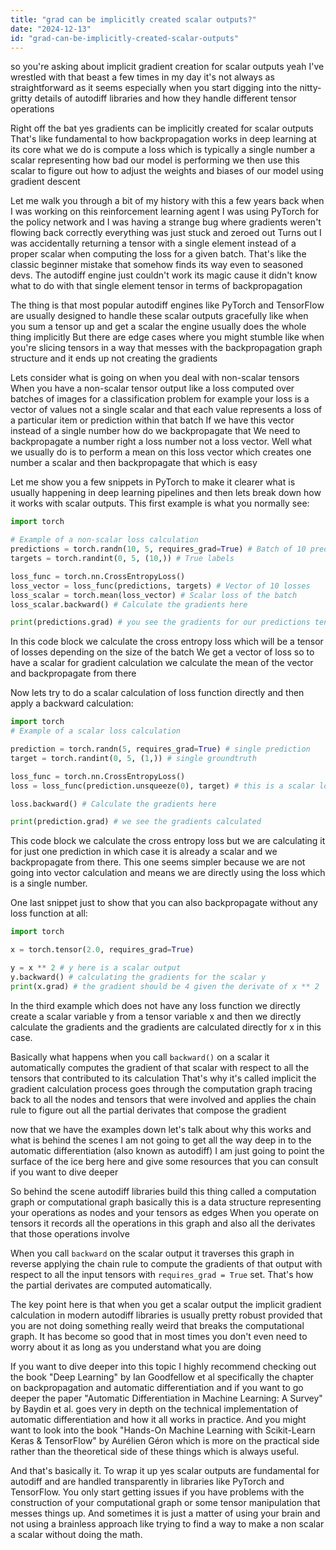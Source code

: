 ```yaml
---
title: "grad can be implicitly created scalar outputs?"
date: "2024-12-13"
id: "grad-can-be-implicitly-created-scalar-outputs"
---
```


 so you're asking about implicit gradient creation for scalar outputs yeah I've wrestled with that beast a few times in my day it's not always as straightforward as it seems especially when you start digging into the nitty-gritty details of autodiff libraries and how they handle different tensor operations

Right off the bat yes gradients can be implicitly created for scalar outputs That's like fundamental to how backpropagation works in deep learning at its core what we do is compute a loss which is typically a single number a scalar representing how bad our model is performing we then use this scalar to figure out how to adjust the weights and biases of our model using gradient descent

Let me walk you through a bit of my history with this a few years back when I was working on this reinforcement learning agent I was using PyTorch for the policy network and I was having a strange bug where gradients weren't flowing back correctly everything was just stuck and zeroed out Turns out I was accidentally returning a tensor with a single element instead of a proper scalar when computing the loss for a given batch. That's like the classic beginner mistake that somehow finds its way even to seasoned devs. The autodiff engine just couldn't work its magic cause it didn't know what to do with that single element tensor in terms of backpropagation

The thing is that most popular autodiff engines like PyTorch and TensorFlow are usually designed to handle these scalar outputs gracefully like when you sum a tensor up and get a scalar the engine usually does the whole thing implicitly But there are edge cases where you might stumble like when you're slicing tensors in a way that messes with the backpropagation graph structure and it ends up not creating the gradients

Lets consider what is going on when you deal with non-scalar tensors When you have a non-scalar tensor output like a loss computed over batches of images for a classification problem for example your loss is a vector of values not a single scalar and that each value represents a loss of a particular item or prediction within that batch If we have this vector instead of a single number how do we backpropagate that We need to backpropagate a number right a loss number not a loss vector. Well what we usually do is to perform a mean on this loss vector which creates one number a scalar and then backpropagate that which is easy

Let me show you a few snippets in PyTorch to make it clearer what is usually happening in deep learning pipelines and then lets break down how it works with scalar outputs. This first example is what you normally see:

```python
import torch

# Example of a non-scalar loss calculation
predictions = torch.randn(10, 5, requires_grad=True) # Batch of 10 predictions with 5 classes
targets = torch.randint(0, 5, (10,)) # True labels

loss_func = torch.nn.CrossEntropyLoss()
loss_vector = loss_func(predictions, targets) # Vector of 10 losses
loss_scalar = torch.mean(loss_vector) # Scalar loss of the batch
loss_scalar.backward() # Calculate the gradients here

print(predictions.grad) # you see the gradients for our predictions tensor

```
In this code block we calculate the cross entropy loss which will be a tensor of losses depending on the size of the batch We get a vector of loss so to have a scalar for gradient calculation we calculate the mean of the vector and backpropagate from there

Now lets try to do a scalar calculation of loss function directly and then apply a backward calculation:

```python
import torch
# Example of a scalar loss calculation

prediction = torch.randn(5, requires_grad=True) # single prediction
target = torch.randint(0, 5, (1,)) # single groundtruth

loss_func = torch.nn.CrossEntropyLoss()
loss = loss_func(prediction.unsqueeze(0), target) # this is a scalar loss

loss.backward() # Calculate the gradients here

print(prediction.grad) # we see the gradients calculated

```

This code block we calculate the cross entropy loss but we are calculating it for just one prediction in which case it is already a scalar and we backpropagate from there. This one seems simpler because we are not going into vector calculation and means we are directly using the loss which is a single number.

One last snippet just to show that you can also backpropagate without any loss function at all:

```python
import torch

x = torch.tensor(2.0, requires_grad=True)

y = x ** 2 # y here is a scalar output
y.backward() # calculating the gradients for the scalar y
print(x.grad) # the gradient should be 4 given the derivate of x ** 2

```

In the third example which does not have any loss function we directly create a scalar variable y from a tensor variable x and then we directly calculate the gradients and the gradients are calculated directly for x in this case.

Basically what happens when you call `backward()` on a scalar it automatically computes the gradient of that scalar with respect to all the tensors that contributed to its calculation That's why it's called implicit the gradient calculation process goes through the computation graph tracing back to all the nodes and tensors that were involved and applies the chain rule to figure out all the partial derivates that compose the gradient

 now that we have the examples down let's talk about why this works and what is behind the scenes I am not going to get all the way deep in to the automatic differentiation (also known as autodiff) I am just going to point the surface of the ice berg here and give some resources that you can consult if you want to dive deeper

So behind the scene autodiff libraries build this thing called a computation graph or computational graph basically this is a data structure representing your operations as nodes and your tensors as edges When you operate on tensors it records all the operations in this graph and also all the derivates that those operations involve

When you call `backward` on the scalar output it traverses this graph in reverse applying the chain rule to compute the gradients of that output with respect to all the input tensors with `requires_grad = True` set. That's how the partial derivates are computed automatically.

The key point here is that when you get a scalar output the implicit gradient calculation in modern autodiff libraries is usually pretty robust provided that you are not doing something really weird that breaks the computational graph. It has become so good that in most times you don't even need to worry about it as long as you understand what you are doing

If you want to dive deeper into this topic I highly recommend checking out the book "Deep Learning" by Ian Goodfellow et al specifically the chapter on backpropagation and automatic differentiation and if you want to go deeper the paper "Automatic Differentiation in Machine Learning: A Survey" by Baydin et al. goes very in depth on the technical implementation of automatic differentiation and how it all works in practice. And you might want to look into the book "Hands-On Machine Learning with Scikit-Learn Keras & TensorFlow" by Aurélien Géron which is more on the practical side rather than the theoretical side of these things which is always useful.

And that's basically it. To wrap it up yes scalar outputs are fundamental for autodiff and are handled transparently in libraries like PyTorch and TensorFlow. You only start getting issues if you have problems with the construction of your computational graph or some tensor manipulation that messes things up. And sometimes it is just a matter of using your brain and not using a brainless approach like trying to find a way to make a non scalar a scalar without doing the math.
